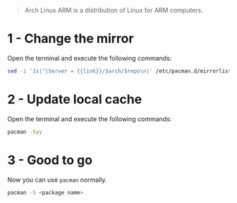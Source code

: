 > Arch Linux ARM is a distribution of Linux for ARM computers.

# 1 - Change the mirror

Open the terminal and execute the following commands:

```bash
sed -i '1s|^|Server = {{link}}/$arch/$repo\n|' /etc/pacman.d/mirrorlist
```

# 2 - Update local cache

Open the terminal and execute the following commands:

```bash
pacman -Syy
```

# 3 - Good to go

Now you can use `pacman` normally.

```bash
pacman -S <package name>
```
